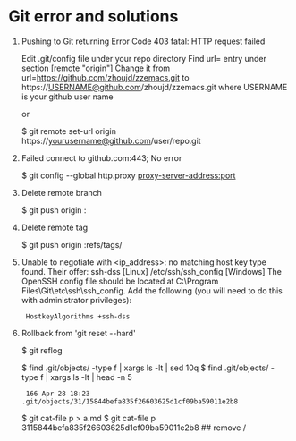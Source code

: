 Git error and solutions
=======================

1. Pushing to Git returning Error Code 403 fatal: HTTP request failed

   Edit .git/config file under your repo directory
   Find url= entry under section [remote "origin"]
   Change it from url=https://github.com/zhoujd/zzemacs.git to https://USERNAME@github.com/zhoujd/zzemacs.git
   where USERNAME is your github user name

   or
   
   $ git remote set-url origin https://yourusername@github.com/user/repo.git

   
2. Failed connect to github.com:443; No error

   $ git config --global http.proxy <proxy-server-address:port>

3. Delete remote branch

   $ git push origin :<branch-name>

4. Delete remote tag

   $ git push origin :refs/tags/<tag-name>

5. Unable to negotiate with <ip_address>: no matching host key type found. Their offer: ssh-dss
   [Linux] /etc/ssh/ssh_config
   [Windows] The OpenSSH config file should be located at C:\Program Files\Git\etc\ssh\ssh_config. 
   Add the following (you will need to do this with administrator privileges):
  
        HostkeyAlgorithms +ssh-dss

6. Rollback from 'git reset --hard'
   
   $ git reflog
   
   $ find .git/objects/ -type f | xargs ls -lt | sed 10q
   $ find .git/objects/ -type f | xargs ls -lt | head -n 5
     
        166 Apr 28 18:23 .git/objects/31/15844befa835f26603625d1cf09ba59011e2b8

   $ git cat-file p <ID> > a.md
   $ git cat-file p 3115844befa835f26603625d1cf09ba59011e2b8 ## remove /

